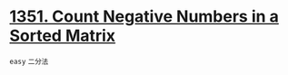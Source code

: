 # [1351. Count Negative Numbers in a Sorted Matrix](https://leetcode.com/problems/count-negative-numbers-in-a-sorted-matrix/)


`easy` `二分法`